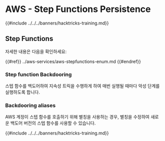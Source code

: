 # AWS - Step Functions Persistence

{{#include ../../../banners/hacktricks-training.md}}

## Step Functions

자세한 내용은 다음을 확인하세요:

{{#ref}}
../aws-services/aws-stepfunctions-enum.md
{{#endref}}

### Step function Backdooring

스텝 함수를 백도어하여 지속성 트릭을 수행하게 하여 매번 실행될 때마다 악성 단계를 실행하도록 합니다.

### Backdooring aliases

AWS 계정이 스텝 함수를 호출하기 위해 별칭을 사용하는 경우, 별칭을 수정하여 새로운 백도어 버전의 스텝 함수를 사용할 수 있습니다.

{{#include ../../../banners/hacktricks-training.md}}
